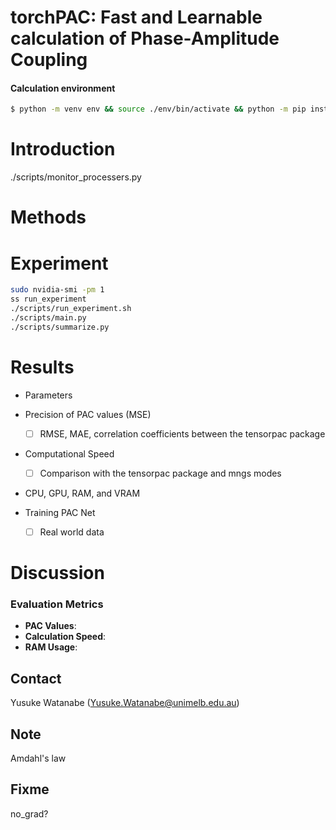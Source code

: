 # torchPAC: Fast and Learnable calculation of Phase-Amplitude Coupling

#### Calculation environment
```bash
$ python -m venv env && source ./env/bin/activate && python -m pip install -U pip && pip install -r requirements.txt
```

# Introduction

./scripts/monitor_processers.py

# Methods
<!-- - Implementation explanations
 !--   - [ ] Bandpass Filtering
 !--   - [ ] Hilbert Transformation
 !--   - [ ] Mutual Index -->
  
<!-- - Machine Specs
 !--   - [x] Rocky Linux v9.3
 !--       - [x] kernel version: 5.14.0-362.24.1.el9_3.x86_64
 !--   - [x] CPU: AMD Ryzen 9 7950X 16-Core Processor
 !--   - [x] GPU: NVIDIA GeForce RTX 4090
 !--   - [`./scripts/resource_info/resource_info.yaml`](./scripts/resource_info/resource_info.yaml) -->

<!-- - [ ] Data Preparation
 !--   - [x] Synthetic Signals
 !--     - mngs.dsp.demo_sig("pac")
 !--     - mngs.dsp.demo_sig("tensorpac")
 !--   - [ ] **Real Neuronal Signals** -->

# Experiment

``` bash
sudo nvidia-smi -pm 1
ss run_experiment
./scripts/run_experiment.sh
./scripts/main.py
./scripts/summarize.py
```

# Results
- Parameters

- Precision of PAC values (MSE)
  - [ ] RMSE, MAE, correlation coefficients between the tensorpac package
  
- Computational Speed
  - [ ] Comparison with the tensorpac package and mngs modes

- CPU, GPU, RAM, and VRAM

  
- Training PAC Net
  - [ ] Real world data

# Discussion


### Evaluation Metrics

- **PAC Values**: 
- **Calculation Speed**: 
- **RAM Usage**: 

## Contact
Yusuke Watanabe (Yusuke.Watanabe@unimelb.edu.au)


## Note
Amdahl's law

## Fixme
no_grad?
